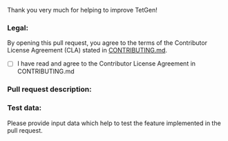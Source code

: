 Thank you very much for helping to improve TetGen!

### Legal:
By opening this pull request, you agree to the terms of the Contributor License Agreement (CLA) stated in [CONTRIBUTING.md](https://codeberg.org/TetGen/TetGen/src/branch/main/CONTRIBUTING.md).

- [ ] I have read and agree to the Contributor License Agreement in CONTRIBUTING.md

### Pull request description:


### Test data:
Please provide input data which help to test the feature implemented in the pull request.
